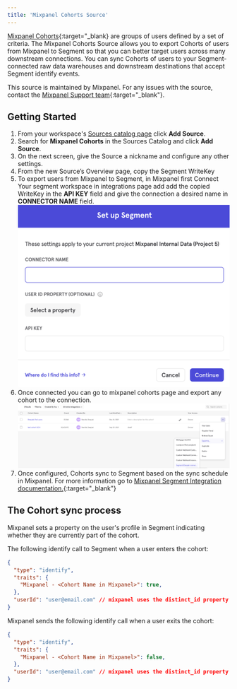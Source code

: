 ```yaml
---
title: 'Mixpanel Cohorts Source'
---
```



[Mixpanel Cohorts](https://help.mixpanel.com/hc/en-us/articles/115005708186-Cohorts-Overview-){:target="_blank} are groups of users defined by a set of criteria. The Mixpanel Cohorts Source allows you to export Cohorts of users from Mixpanel to Segment so that you can better target users across many downstream connections. You can sync Cohorts of users to your Segment-connected raw data warehouses and downstream destinations that accept Segment identify events.

This source is maintained by Mixpanel. For any issues with the source, contact the [Mixpanel Support team](https://help.mixpanel.com/hc/en-us/requests/new){:target="_blank"}.

## Getting Started

1. From your workspace's [Sources catalog page](https://app.segment.com/goto-my-workspace/sources/catalog) click **Add Source**.
2. Search for **Mixpanel Cohorts** in the Sources Catalog and click **Add Source**.
3. On the next screen, give the Source a nickname and configure any other settings. 
4. From the new Source’s Overview page, copy the Segment WriteKey
5. To export users from Mixpanel to Segment, in Mixpanel first Connect Your segment workspace in  integrations page add add the copied WriteKey in the **API KEY** field and give the connection a desired name in **CONNECTOR NAME** field. ![Add the connector name](images/connect.png)
6. Once connected you can go to mixpanel cohorts page and export any cohort to the connection.![Export cohorts](images/export.png)
7. Once configured, Cohorts sync to Segment based on the sync schedule in Mixpanel. For more information go to [Mixpanel Segment Integration documentation.](https://help.mixpanel.com/hc/en-us/articles/4408988683156-Segment-Integration){:target="_blank"}



## The Cohort sync process

Mixpanel sets a property on the user's profile in Segment indicating whether they are currently part of the cohort.

The following identify call to Segment when a user enters the cohort:
```json
{
  "type": "identify",
  "traits": {
    "Mixpanel - <Cohort Name in Mixpanel>": true,
  },
  "userId": "user@email.com" // mixpanel uses the distinct_id property here
}
```
 

Mixpanel sends the following identify call when a user exits the cohort:
```json
{
  "type": "identify",
  "traits": {
    "Mixpanel - <Cohort Name in Mixpanel>": false,
  },
  "userId": "user@email.com" // mixpanel uses the distinct_id property here
}
```
